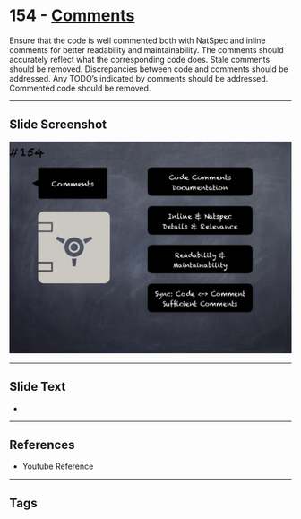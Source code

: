 # 154 - [Comments](Comments.md)
Ensure that the code is well commented both with NatSpec and inline comments for better readability and maintainability. The comments should accurately reflect what the corresponding code does. Stale comments should be removed. Discrepancies between code and comments should be addressed. Any TODO’s indicated by comments should be addressed. Commented code should be removed.
___
## Slide Screenshot
![0154.png](../../images/pitfalls_and_best_practices201/154.png)
___
## Slide Text
- 
___
## References
- Youtube Reference
___
## Tags